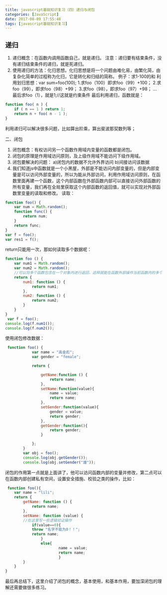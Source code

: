 ```yaml
---
title: javascript基础知识复习（四）递归与闭包
categories: [JavaScript]
date: 2017-08-09 17:55:48
tags: [javascript基础知识复习]
---
```

## 递归 
1. 递归概念：在函数内调用函数自己，就是递归。 注意：递归要有结束条件，没有递归结束条件的递归，就是死递归。 
2. 使用递归的方法：化归思想。化归思想是将一个问题由难化易，由繁化简，由复杂化简单的过程称为化归，它是转化和归结的简称。 
例子：求1-100的和 利用划归思想：var sum=foo(100); 1.求foo（100）即求foo（99）+100； 2.求foo（99），即求foo（98）+99； 3.求foo（98），即求foo（97）+98； ... 最后求foo（1），就是1;//这就是约束条件 最后利用递归，函数就是：
```javascript
function foo( n ) {
    if ( n == 1 ) return 1;
    return n + foo( n - 1 );
}
```
利用递归可以解决很多问题，比如算出阶乘，算出斐波那契数列等； 
<!--more-->
二、闭包 
1. 闭包概念：有权访问另一个函数作用域内变量的函数都是闭包。 
2. 闭包的原理是作用域访问原则，及上级作用域不能访问下级作用域。 
3. 闭包要解决的问题： a)闭包内的数据不允许外界访问 b)间接访问该数据 
4. 我们知道js中函数就是一个小黑屋，外部是不能访问内部变量的，但是内部变量是可以访问外部变量的，所以为能从外部访问，利用作用域访问原则，在函数里面再建一个函数，这个内部函数在外部函数内部可以直接访问外部函数的所有变量，我们再在全局里获取这个内部函数的返回值，就可以实现对外部函数里变量的读取和修改。 读取：

```javascript
function foo() {
    var num = Math.random();    
    function func() {
        return num;    
    }
    return func;
}
var f = foo();
var res1 = f();
```
return只能用一次，那如何读取多个数据呢：
```javascript
function foo () {
    var num1 = Math.random();
    var num2 = Math.random();
    //可以将多个函数包含在一个对象内进行返回，这样就能在函数外部操作当前函数内的多个变量
    return {
        num1: function () {
            return num1;
        },
        num2: function () {
            return num2;
        }
    }
}
 var f = foo();
console.log(f.num1());
console.log(f.num2());
```
使用闭包修改数据：
```javascript
 function foo() {
            var name = "高金彪";
            var gender = "female";

            return {

                getName:function () {
                    return name;
                },
                setName:function(value){
                    name = value;
                    return name;
                },
                setGender:function(value){
                    gender = value;
                    return gender;
                },
                getGender:function(){
                    return gender;
                }

            };
        }
        var obj = foo();
        console.log(obj.getGender());
        console.log(obj.setGender("雄"));
```
闭包的作用第一点就是上面讲了，他可以访问函数内部的变量并修改，第二点可以在函数内部创建私有空间，设置安全措施、校验之类的操作，比如：
```javascript
 function foo(){
    var name = "lili";
    return {
        getName: function () {
            return name;
        },
        setName: function (value) {
        //在这里写一些逻辑验证操作
            if(value==0){
            throw "名字不能为0！！";
            return name;
                }
                else{
                        name = value;
                        return name;
                        }
        }                 
    }
}
```
最后再总结下，这里介绍了闭包的概念，基本使用，和基本作用，要加深闭包的理解还需要做很多练习。